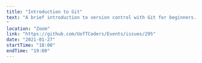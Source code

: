```yaml
---
title: "Introduction to Git"
text: "A brief introduction to version control with Git for beginners.
"
location: "Zoom"
link: "https://github.com/UofTCoders/Events/issues/295"
date: "2021-01-27"
startTime: "18:00"
endTime: "19:00"
---
```

